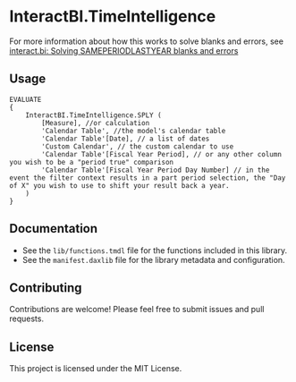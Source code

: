 # InteractBI.TimeIntelligence

For more information about how this works to solve blanks and errors, see [interact.bi: Solving SAMEPERIODLASTYEAR blanks and errors](https://interact.bi/2025/10/solving-sameperiodlastyear-blanks-and-errors/)

## Usage

```dax
EVALUATE
{
    InteractBI.TimeIntelligence.SPLY (
        [Measure], //or calculation
        'Calendar Table', //the model's calendar table
        'Calendar Table'[Date], // a list of dates
        'Custom Calendar', // the custom calendar to use
        'Calendar Table'[Fiscal Year Period], // or any other column you wish to be a "period true" comparison
        'Calendar Table'[Fiscal Year Period Day Number] // in the event the filter context results in a part period selection, the "Day of X" you wish to use to shift your result back a year.
    )
}
```

## Documentation

- See the `lib/functions.tmdl` file for the functions included in this library.
- See the `manifest.daxlib` file for the library metadata and configuration.

## Contributing

Contributions are welcome! Please feel free to submit issues and pull requests.

## License

This project is licensed under the MIT License.
